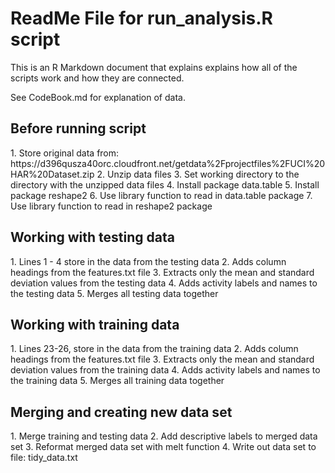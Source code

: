 ReadMe File for run_analysis.R script
========================================================

This is an R Markdown document that explains explains how all of the scripts work and how they are connected.

See CodeBook.md for explanation of data.

<h2> Before running script</h2>
1.  Store original data from: https://d396qusza40orc.cloudfront.net/getdata%2Fprojectfiles%2FUCI%20HAR%20Dataset.zip 
2.  Unzip data files
3.  Set working directory to the directory with the unzipped data files
4.  Install package data.table
5.  Install package reshape2
6.  Use library function to read in data.table package
7.  Use library function to read in reshape2 package

<h2> Working with testing data</h2>
1.  Lines 1 - 4 store in the data from the testing data
2.  Adds column headings from the features.txt file
3.  Extracts only the mean and standard deviation values from the testing data
4.  Adds activity labels and names to the testing data
5.  Merges all testing data together

<h2> Working with training data</h2>
1.  Lines 23-26, store in the data from the training data
2.  Adds column headings from the features.txt file
3.  Extracts only the mean and standard deviation values from the training data
4.  Adds activity labels and names to the training data
5.  Merges all training data together

<h2>Merging and creating new data set</h2>
1.  Merge training and testing data
2.  Add descriptive labels to merged data set
3.  Reformat merged data set with melt function
4.  Write out data set to file: tidy_data.txt








